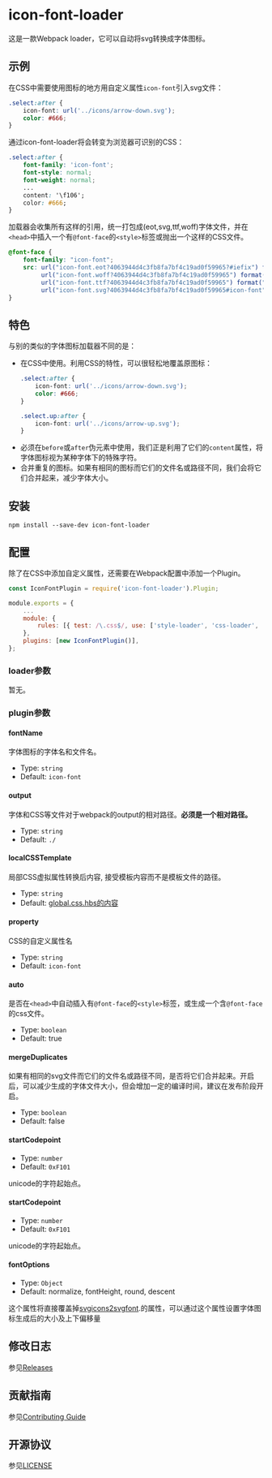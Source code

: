 # icon-font-loader

这是一款Webpack loader，它可以自动将svg转换成字体图标。

## 示例

在CSS中需要使用图标的地方用自定义属性`icon-font`引入svg文件：

``` css
.select:after {
    icon-font: url('../icons/arrow-down.svg');
    color: #666;
}
```

通过icon-font-loader将会转变为浏览器可识别的CSS：

``` css
.select:after {
    font-family: 'icon-font';
    font-style: normal;
    font-weight: normal;
    ...
    content: '\f106';
    color: #666;
}
```

加载器会收集所有这样的引用，统一打包成(eot,svg,ttf,woff)字体文件，并在`<head>`中插入一个有`@font-face`的`<style>`标签或抛出一个这样的CSS文件。

``` css
@font-face {
    font-family: "icon-font";
    src: url("icon-font.eot?4063944d4c3fb8fa7bf4c19ad0f59965?#iefix") format("embedded-opentype"),
         url("icon-font.woff?4063944d4c3fb8fa7bf4c19ad0f59965") format("woff"),
         url("icon-font.ttf?4063944d4c3fb8fa7bf4c19ad0f59965") format("truetype"),
         url("icon-font.svg?4063944d4c3fb8fa7bf4c19ad0f59965#icon-font") format("svg");
}
```

## 特色

与别的类似的字体图标加载器不同的是：

- 在CSS中使用。利用CSS的特性，可以很轻松地覆盖原图标：
    ``` css
    .select:after {
        icon-font: url('../icons/arrow-down.svg');
        color: #666;
    }

    .select.up:after {
        icon-font: url('../icons/arrow-up.svg');
    }
    ```
- 必须在`before`或`after`伪元素中使用，我们正是利用了它们的`content`属性，将字体图标视为某种字体下的特殊字符。
- 合并重复的图标。如果有相同的图标而它们的文件名或路径不同，我们会将它们合并起来，减少字体大小。

## 安装

``` shell
npm install --save-dev icon-font-loader
```

## 配置

除了在CSS中添加自定义属性，还需要在Webpack配置中添加一个Plugin。

```javascript
const IconFontPlugin = require('icon-font-loader').Plugin;

module.exports = {
    ...
    module: {
        rules: [{ test: /\.css$/, use: ['style-loader', 'css-loader', 'icon-font-loader'] }],
    },
    plugins: [new IconFontPlugin()],
};
```

### loader参数

暂无。

### plugin参数

#### fontName
字体图标的字体名和文件名。

- Type: `string`
- Default: `icon-font`

#### output

字体和CSS等文件对于webpack的output的相对路径。**必须是一个相对路径。**

- Type: `string`
- Default: `./`

#### localCSSTemplate

局部CSS虚拟属性转换后内容, 接受模板内容而不是模板文件的路径。

- Type: `string`
- Default: [global.css.hbs的内容](https://github.com/vusion/icon-font-loader/blob/master/src/global.css.hbs)

#### property

CSS的自定义属性名

- Type: `string`
- Default: `icon-font`

#### auto

是否在`<head>`中自动插入有`@font-face`的`<style>`标签，或生成一个含`@font-face`的css文件。

- Type: `boolean`
- Default: true

#### mergeDuplicates

如果有相同的svg文件而它们的文件名或路径不同，是否将它们合并起来。开启后，可以减少生成的字体文件大小，但会增加一定的编译时间，建议在发布阶段开启。

- Type: `boolean`
- Default: false

#### startCodepoint

- Type: `number`
- Default: `0xF101`

unicode的字符起始点。

#### startCodepoint

- Type: `number`
- Default: `0xF101`

unicode的字符起始点。

#### fontOptions

- Type: `Object`
- Default: normalize, fontHeight, round, descent

这个属性将直接覆盖掉[svgicons2svgfont](https://github.com/nfroidure/svgicons2svgfont).的属性，可以通过这个属性设置字体图标生成后的大小及上下偏移量
## 修改日志

参见[Releases](https://github.com/vusion/icon-font-loader/releases)

## 贡献指南

参见[Contributing Guide](https://github.com/vusion/DOCUMENTATION/issues/4)

## 开源协议

参见[LICENSE](LICENSE)
